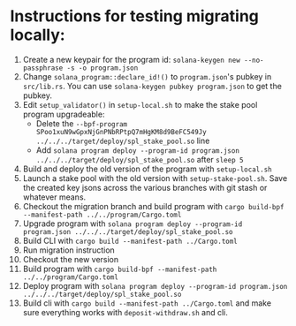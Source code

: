# Instructions for testing migrating locally:

1. Create a new keypair for the program id: `solana-keygen new --no-passphrase -s -o program.json`
2. Change `solana_program::declare_id!()` to `program.json`'s pubkey in `src/lib.rs`. You can use `solana-keygen pubkey program.json` to get the pubkey.
3. Edit `setup_validator()` in `setup-local.sh` to make the stake pool program upgradeable:
    - Delete the `--bpf-program SPoo1xuN9wGpxNjGnPNbRPtpQ7mHgKM8d9BeFC549Jy ../../../target/deploy/spl_stake_pool.so` line
    - Add `solana program deploy --program-id program.json ../../../target/deploy/spl_stake_pool.so` after `sleep 5`
4. Build and deploy the old version of the program with `setup-local.sh`
5. Launch a stake pool with the old version with `setup-stake-pool.sh`. Save the created key jsons across the various branches with git stash or whatever means.
6. Checkout the migration branch and build program with `cargo build-bpf --manifest-path ../../program/Cargo.toml`
7. Upgrade program with `solana program deploy --program-id program.json ../../../target/deploy/spl_stake_pool.so`
8. Build CLI with `cargo build --manifest-path ../Cargo.toml`
9. Run migration instruction
10. Checkout the new version
11. Build program with `cargo build-bpf --manifest-path ../../program/Cargo.toml`
12. Deploy program with `solana program deploy --program-id program.json ../../../target/deploy/spl_stake_pool.so`
13. Build cli with `cargo build --manifest-path ../Cargo.toml` and make sure everything works with `deposit-withdraw.sh` and cli. 
